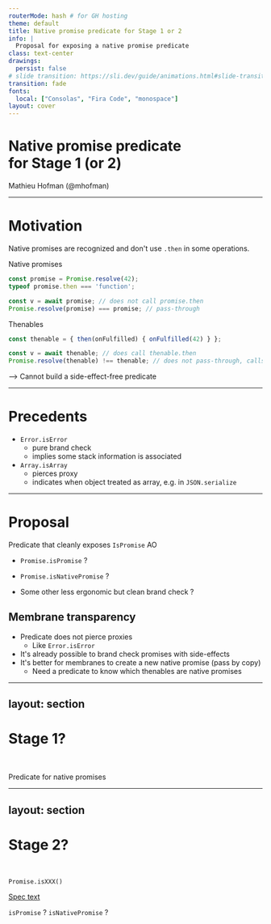 ```yaml
---
routerMode: hash # for GH hosting
theme: default
title: Native promise predicate for Stage 1 or 2
info: |
  Proposal for exposing a native promise predicate
class: text-center
drawings:
  persist: false
# slide transition: https://sli.dev/guide/animations.html#slide-transitions
transition: fade
fonts:
  local: ["Consolas", "Fira Code", "monospace"]
layout: cover
---
```


# Native promise predicate <br /> for Stage 1 (or 2)

Mathieu Hofman (@mhofman)

---

# Motivation

Native promises are recognized and don't use `.then` in some operations.

<v-click>

Native promises

```js {hide|1-4|*|*|*|5}{at: 1}
const promise = Promise.resolve(42);
typeof promise.then === 'function';

const v = await promise; // does not call promise.then
Promise.resolve(promise) === promise; // pass-through
```

</v-click>

<div v-click="3">

Thenables

```js {1-3|*|4}{at:4}
const thenable = { then(onFulfilled) { onFulfilled(42) } };

const v = await thenable; // does call thenable.then
Promise.resolve(thenable) !== thenable; // does not pass-through, calls thenable.then, allocates new promise
```

</div>

<div v-click="5">

--> Cannot build a side-effect-free predicate

</div>

---

# Precedents

<v-clicks>

* `Error.isError`
  * pure brand check
  * implies some stack information is associated
* `Array.isArray`
  * pierces proxy
  * indicates when object treated as array, e.g. in `JSON.serialize`

</v-clicks>

---

# Proposal

Predicate that cleanly exposes `IsPromise` AO

<v-clicks>

* `Promise.isPromise` ?

* `Promise.isNativePromise` ?

* Some other less ergonomic but clean brand check ?

</v-clicks>

<v-click>

## Membrane transparency

<v-clicks at="5">

* Predicate does not pierce proxies
  * Like `Error.isError`
* It's already possible to brand check promises with side-effects
* It's better for membranes to create a new native promise (pass by copy)
  * Need a predicate to know which thenables are native promises

</v-clicks>

</v-click>

---
layout: section
---
# Stage 1?

<br/>

Predicate for native promises

---
layout: section
---
# Stage 2?

<br/>

`Promise.isXXX()`

[Spec text](https://mhofman.github.io/proposal-native-promise-predicate/)

`isPromise` ? `isNativePromise` ?